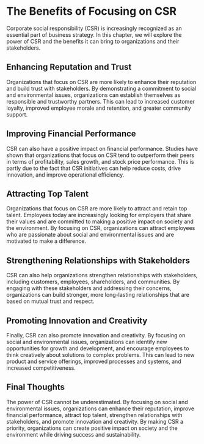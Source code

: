 The Benefits of Focusing on CSR
======================================================================================================

Corporate social responsibility (CSR) is increasingly recognized as an essential part of business strategy. In this chapter, we will explore the power of CSR and the benefits it can bring to organizations and their stakeholders.

Enhancing Reputation and Trust
------------------------------

Organizations that focus on CSR are more likely to enhance their reputation and build trust with stakeholders. By demonstrating a commitment to social and environmental issues, organizations can establish themselves as responsible and trustworthy partners. This can lead to increased customer loyalty, improved employee morale and retention, and greater community support.

Improving Financial Performance
-------------------------------

CSR can also have a positive impact on financial performance. Studies have shown that organizations that focus on CSR tend to outperform their peers in terms of profitability, sales growth, and stock price performance. This is partly due to the fact that CSR initiatives can help reduce costs, drive innovation, and improve operational efficiency.

Attracting Top Talent
---------------------

Organizations that focus on CSR are more likely to attract and retain top talent. Employees today are increasingly looking for employers that share their values and are committed to making a positive impact on society and the environment. By focusing on CSR, organizations can attract employees who are passionate about social and environmental issues and are motivated to make a difference.

Strengthening Relationships with Stakeholders
---------------------------------------------

CSR can also help organizations strengthen relationships with stakeholders, including customers, employees, shareholders, and communities. By engaging with these stakeholders and addressing their concerns, organizations can build stronger, more long-lasting relationships that are based on mutual trust and respect.

Promoting Innovation and Creativity
-----------------------------------

Finally, CSR can also promote innovation and creativity. By focusing on social and environmental issues, organizations can identify new opportunities for growth and development, and encourage employees to think creatively about solutions to complex problems. This can lead to new product and service offerings, improved processes and systems, and increased competitiveness.

Final Thoughts
--------------

The power of CSR cannot be underestimated. By focusing on social and environmental issues, organizations can enhance their reputation, improve financial performance, attract top talent, strengthen relationships with stakeholders, and promote innovation and creativity. By making CSR a priority, organizations can create positive impact on society and the environment while driving success and sustainability.
